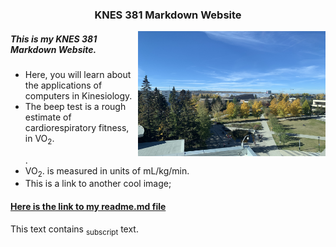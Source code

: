 <!DOCTYPE html>
<html>
<body>


### <div align="center"> KNES 381 Markdown Website 

<p> <img align="right" width="300" height="200" src="IMG_8609.JPG"> </p>

##### <div align="left"> This is my KNES 381 Markdown Website.
* Here, you will learn about the applications of computers in Kinesiology. 
* The beep test is a rough estimate of cardiorespiratory fitness, in VO<sub>2</sub>.</p>.
* VO<sub>2</sub>. is measured in units of mL/kg/min.
* This is a link to another cool image; 
#### [Here is the link to my readme.md file](README.md)


<p>This text contains <sub>subscript</sub> text.</p>
